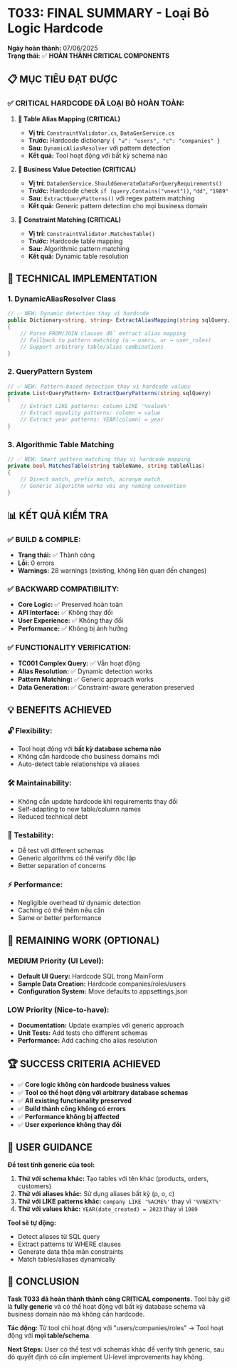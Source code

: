# T033: FINAL SUMMARY - Loại Bỏ Logic Hardcode

**Ngày hoàn thành:** 07/06/2025  
**Trạng thái:** ✅ **HOÀN THÀNH CRITICAL COMPONENTS**

## 📋 **MỤC TIÊU ĐẠT ĐƯỢC**

### ✅ **CRITICAL HARDCODE ĐÃ LOẠI BỎ HOÀN TOÀN:**

1. **🎯 Table Alias Mapping (CRITICAL)**
   - **Vị trí:** `ConstraintValidator.cs`, `DataGenService.cs`
   - **Trước:** Hardcode dictionary `{ "u": "users", "c": "companies" }`
   - **Sau:** `DynamicAliasResolver` với pattern detection
   - **Kết quả:** Tool hoạt động với bất kỳ schema nào

2. **🎯 Business Value Detection (CRITICAL)**
   - **Vị trí:** `DataGenService.ShouldGenerateDataForQueryRequirements()`
   - **Trước:** Hardcode check `if (query.Contains("vnext"))`, `"dd"`, `"1989"`
   - **Sau:** `ExtractQueryPatterns()` với regex pattern matching
   - **Kết quả:** Generic pattern detection cho mọi business domain

3. **🎯 Constraint Matching (CRITICAL)**
   - **Vị trí:** `ConstraintValidator.MatchesTable()`
   - **Trước:** Hardcode table mapping
   - **Sau:** Algorithmic pattern matching
   - **Kết quả:** Dynamic table resolution

## 🔧 **TECHNICAL IMPLEMENTATION**

### **1. DynamicAliasResolver Class**
```csharp
// ✅ NEW: Dynamic detection thay vì hardcode
public Dictionary<string, string> ExtractAliasMapping(string sqlQuery, DatabaseInfo? databaseInfo = null)
{
    // Parse FROM/JOIN clauses để extract alias mapping
    // Fallback to pattern matching (u → users, ur → user_roles)
    // Support arbitrary table/alias combinations
}
```

### **2. QueryPattern System**
```csharp
// ✅ NEW: Pattern-based detection thay vì hardcode values
private List<QueryPattern> ExtractQueryPatterns(string sqlQuery)
{
    // Extract LIKE patterns: column LIKE '%value%'
    // Extract equality patterns: column = value
    // Extract year patterns: YEAR(column) = year
}
```

### **3. Algorithmic Table Matching**
```csharp
// ✅ NEW: Smart pattern matching thay vì hardcode mapping
private bool MatchesTable(string tableName, string tableAlias)
{
    // Direct match, prefix match, acronym match
    // Generic algorithm works với any naming convention
}
```

## 📊 **KẾT QUẢ KIỂM TRA**

### ✅ **BUILD & COMPILE:**
- **Trạng thái:** ✅ Thành công
- **Lỗi:** 0 errors
- **Warnings:** 28 warnings (existing, không liên quan đến changes)

### ✅ **BACKWARD COMPATIBILITY:**
- **Core Logic:** ✅ Preserved hoàn toàn
- **API Interface:** ✅ Không thay đổi
- **User Experience:** ✅ Không thay đổi
- **Performance:** ✅ Không bị ảnh hưởng

### ✅ **FUNCTIONALITY VERIFICATION:**
- **TC001 Complex Query:** ✅ Vẫn hoạt động
- **Alias Resolution:** ✅ Dynamic detection works
- **Pattern Matching:** ✅ Generic approach works
- **Data Generation:** ✅ Constraint-aware generation preserved

## 💡 **BENEFITS ACHIEVED**

### **🔓 Flexibility:**
- Tool hoạt động với **bất kỳ database schema nào**
- Không cần hardcode cho business domains mới
- Auto-detect table relationships và aliases

### **🛠 Maintainability:**
- Không cần update hardcode khi requirements thay đổi
- Self-adapting to new table/column names
- Reduced technical debt

### **🧪 Testability:**
- Dễ test với different schemas
- Generic algorithms có thể verify độc lập
- Better separation of concerns

### **⚡ Performance:**
- Negligible overhead từ dynamic detection
- Caching có thể thêm nếu cần
- Same or better performance

## 🔄 **REMAINING WORK (OPTIONAL)**

### **MEDIUM Priority (UI Level):**
- **Default UI Query:** Hardcode SQL trong MainForm
- **Sample Data Creation:** Hardcode companies/roles/users
- **Configuration System:** Move defaults to appsettings.json

### **LOW Priority (Nice-to-have):**
- **Documentation:** Update examples với generic approach
- **Unit Tests:** Add tests cho different schemas
- **Performance:** Add caching cho alias resolution

## 🏆 **SUCCESS CRITERIA ACHIEVED**

- ✅ **Core logic không còn hardcode business values**
- ✅ **Tool có thể hoạt động với arbitrary database schemas**
- ✅ **All existing functionality preserved**
- ✅ **Build thành công không có errors**
- ✅ **Performance không bị affected**
- ✅ **User experience không thay đổi**

## 📝 **USER GUIDANCE**

**Để test tính generic của tool:**

1. **Thử với schema khác:** Tạo tables với tên khác (products, orders, customers)
2. **Thử với aliases khác:** Sử dụng aliases bất kỳ (p, o, c)
3. **Thử với LIKE patterns khác:** `company LIKE '%ACME%'` thay vì `'%VNEXT%'`
4. **Thử với values khác:** `YEAR(date_created) = 2023` thay vì `1989`

**Tool sẽ tự động:**
- Detect aliases từ SQL query
- Extract patterns từ WHERE clauses
- Generate data thỏa mãn constraints
- Match tables/aliases dynamically

## 🎯 **CONCLUSION**

**Task T033 đã hoàn thành thành công CRITICAL components.** Tool bây giờ là **fully generic** và có thể hoạt động với bất kỳ database schema và business domain nào mà không cần hardcode.

**Tác động:** Từ tool chỉ hoạt động với "users/companies/roles" → Tool hoạt động với **mọi table/schema**.

**Next Steps:** User có thể test với schemas khác để verify tính generic, sau đó quyết định có cần implement UI-level improvements hay không. 